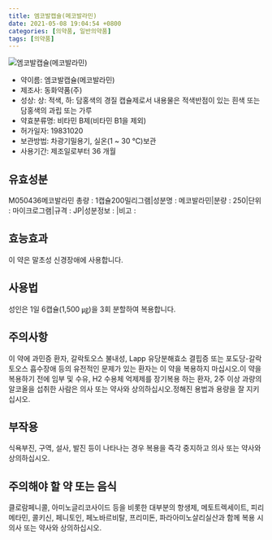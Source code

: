 ```yaml
---
title: 엠코발캡슐(메코발라민)
date: 2021-05-08 19:04:54 +0800
categories: [의약품, 일반의약품]
tags: [의약품]
---
```

![엠코발캡슐(메코발라민)](https://nedrug.mfds.go.kr/pbp/cmn/itemImageDownload/149723193923400143)

- 약이름: 엠코발캡슐(메코발라민)
- 제조사: 동화약품(주)
- 성상: 상: 적색, 하: 담홍색의 경질 캡슐제로서 내용물은 적색반점이 있는 흰색 또는 담홍색의 과립 또는 가루
- 약효분류명: 비타민 B제(비타민 B1을 제외)
- 허가일자: 19831020
- 보관방법: 차광기밀용기, 실온(1 ~ 30 ℃)보관
- 사용기간: 제조일로부터 36 개월
## 유효성분
M050436메코발라민
총량 : 1캡슐200밀리그램|성분명 : 메코발라민|분량 : 250|단위 : 마이크로그램|규격 : JP|성분정보 : |비고 :
## 효능효과
이 약은 말초성 신경장애에 사용합니다.
## 사용법
성인은 1일 6캡슐(1,500 ㎍)을 3회 분할하여 복용합니다.
## 주의사항
이 약에 과민증 환자, 갈락토오스 불내성, Lapp 유당분해효소 결핍증 또는 포도당-갈락토오스 흡수장애 등의 유전적인 문제가 있는 환자는 이 약을 복용하지 마십시오.이 약을 복용하기 전에 임부 및 수유, H2 수용체 억제제를 장기복용 하는 환자, 2주 이상 과량의 알코올을 섭취한 사람은 의사 또는 약사와 상의하십시오.정해진 용법과 용량을 잘 지키십시오.
## 부작용
식욕부진, 구역, 설사, 발진 등이 나타나는 경우 복용을 즉각 중지하고 의사 또는 약사와 상의하십시오.
## 주의해야 할 약 또는 음식
클로람페니콜, 아미노글리코사이드 등을 비롯한 대부분의 항생제, 메토트렉세이트, 피리메타민, 콜키신, 페니토인, 페노바르비탈, 프리미돈, 파라아미노살리실산과 함께 복용 시 의사 또는 약사와 상의하십시오.
